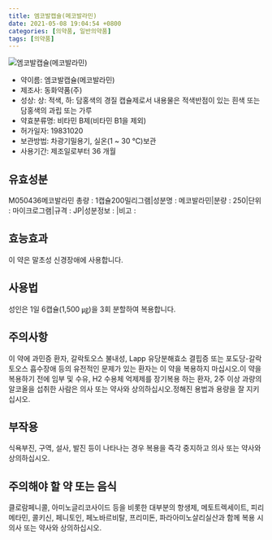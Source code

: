 ```yaml
---
title: 엠코발캡슐(메코발라민)
date: 2021-05-08 19:04:54 +0800
categories: [의약품, 일반의약품]
tags: [의약품]
---
```

![엠코발캡슐(메코발라민)](https://nedrug.mfds.go.kr/pbp/cmn/itemImageDownload/149723193923400143)

- 약이름: 엠코발캡슐(메코발라민)
- 제조사: 동화약품(주)
- 성상: 상: 적색, 하: 담홍색의 경질 캡슐제로서 내용물은 적색반점이 있는 흰색 또는 담홍색의 과립 또는 가루
- 약효분류명: 비타민 B제(비타민 B1을 제외)
- 허가일자: 19831020
- 보관방법: 차광기밀용기, 실온(1 ~ 30 ℃)보관
- 사용기간: 제조일로부터 36 개월
## 유효성분
M050436메코발라민
총량 : 1캡슐200밀리그램|성분명 : 메코발라민|분량 : 250|단위 : 마이크로그램|규격 : JP|성분정보 : |비고 :
## 효능효과
이 약은 말초성 신경장애에 사용합니다.
## 사용법
성인은 1일 6캡슐(1,500 ㎍)을 3회 분할하여 복용합니다.
## 주의사항
이 약에 과민증 환자, 갈락토오스 불내성, Lapp 유당분해효소 결핍증 또는 포도당-갈락토오스 흡수장애 등의 유전적인 문제가 있는 환자는 이 약을 복용하지 마십시오.이 약을 복용하기 전에 임부 및 수유, H2 수용체 억제제를 장기복용 하는 환자, 2주 이상 과량의 알코올을 섭취한 사람은 의사 또는 약사와 상의하십시오.정해진 용법과 용량을 잘 지키십시오.
## 부작용
식욕부진, 구역, 설사, 발진 등이 나타나는 경우 복용을 즉각 중지하고 의사 또는 약사와 상의하십시오.
## 주의해야 할 약 또는 음식
클로람페니콜, 아미노글리코사이드 등을 비롯한 대부분의 항생제, 메토트렉세이트, 피리메타민, 콜키신, 페니토인, 페노바르비탈, 프리미돈, 파라아미노살리실산과 함께 복용 시 의사 또는 약사와 상의하십시오.
